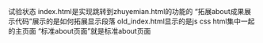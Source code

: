 试验状态
index.html是实现跳转到zhuyemian.html的功能的
“拓展about成果展示代码”展示的是如何拓展显示段落
old_index.html显示的是js css html集中一起的主页面
“标准about页面”就是标准about页面
